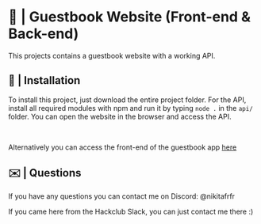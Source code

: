 # 📓 | Guestbook Website (Front-end & Back-end)

This projects contains a guestbook website with a working API.

## 💾 | Installation

To install this project, just download the entire project folder. For the API, install all required modules with npm and run it by typing `node .` in the `api/` folder. You can open the website in the browser and access the API.

<br>

Alternatively you can access the front-end of the guestbook app [here](https://hackclub.nik-dev.eu/guestbook/)

## ✉️ | Questions

If you have any questions you can contact me on Discord: @nikitafrfr

If you came here from the Hackclub Slack, you can just contact me there :)